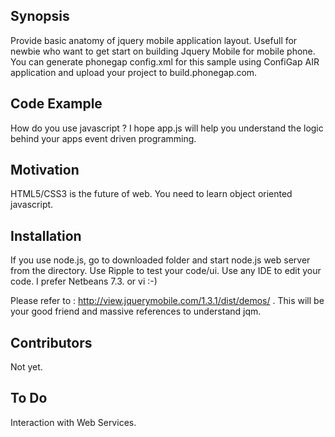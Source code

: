 ## Synopsis

Provide basic anatomy of jquery mobile application layout. Usefull for newbie who want to get start on
building Jquery Mobile for mobile phone. You can generate phonegap config.xml for this sample
using ConfiGap AIR application and upload your project to build.phonegap.com.

## Code Example

How do you use javascript ? I hope app.js will help you understand the logic behind your apps event driven
programming.

## Motivation

HTML5/CSS3 is the future of web. You need to learn object oriented javascript.

## Installation

If you use node.js, go to downloaded folder and start node.js web server from the directory. Use Ripple to test your code/ui.
Use any IDE to edit your code. I prefer Netbeans 7.3. or vi :-)

Please refer to : http://view.jquerymobile.com/1.3.1/dist/demos/ . This will be your good friend and massive 
references to understand jqm. 


## Contributors

Not yet. 

## To Do

Interaction with Web Services. 

